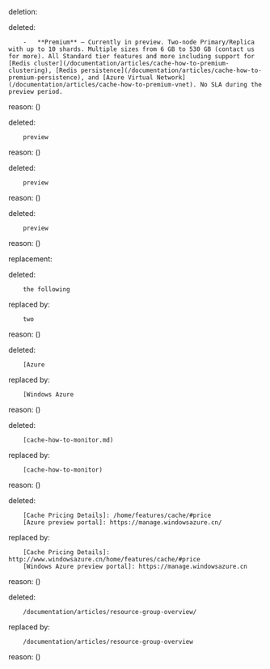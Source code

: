deletion:

deleted:

		-	**Premium** – Currently in preview. Two-node Primary/Replica with up to 10 shards. Multiple sizes from 6 GB to 530 GB (contact us for more). All Standard tier features and more including support for [Redis cluster](/documentation/articles/cache-how-to-premium-clustering), [Redis persistence](/documentation/articles/cache-how-to-premium-persistence), and [Azure Virtual Network](/documentation/articles/cache-how-to-premium-vnet). No SLA during the preview period.

reason: ()

deleted:

		preview

reason: ()

deleted:

		preview

reason: ()

deleted:

		preview

reason: ()

replacement:

deleted:

		the following

replaced by:

		two

reason: ()

deleted:

		[Azure

replaced by:

		[Windows Azure

reason: ()

deleted:

		[cache-how-to-monitor.md)

replaced by:

		[cache-how-to-monitor)

reason: ()

deleted:

		[Cache Pricing Details]: /home/features/cache/#price
		[Azure preview portal]: https://manage.windowsazure.cn/

replaced by:

		[Cache Pricing Details]: http://www.windowsazure.cn/home/features/cache/#price
		[Windows Azure preview portal]: https://manage.windowsazure.cn

reason: ()

deleted:

		/documentation/articles/resource-group-overview/

replaced by:

		/documentation/articles/resource-group-overview

reason: ()

